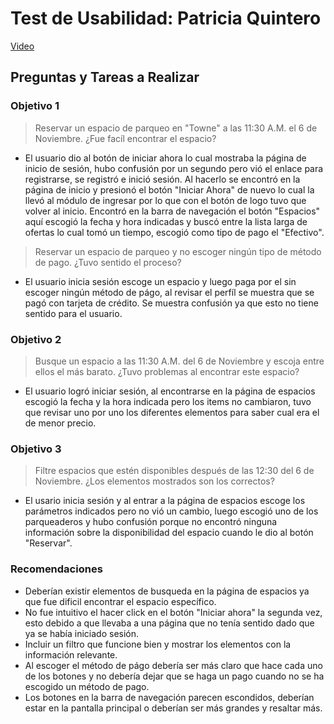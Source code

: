 # Test de Usabilidad: Patricia Quintero

[Video](https://youtu.be/WyUg3mYpyhc)

## Preguntas y Tareas a Realizar

### Objetivo 1
> Reservar un espacio de parqueo en "Towne" a las 11:30 A.M. el 6 de Noviembre. ¿Fue facíl encontrar el espacio?

* El usuario dio al botón de iniciar ahora lo cual mostraba la página de inicio de sesión, hubo confusión por un segundo pero vió el enlace para registrarse, se registró e inició sesión. Al hacerlo se encontró en la página de inicio y presionó el botón "Iniciar Ahora" de nuevo lo cual la llevó al módulo de ingresar por lo que con el botón de logo tuvo que volver al inicio. Encontró en la barra de navegación el botón "Espacios" aquí escogió la fecha y hora indicadas y buscó entre la lista larga de ofertas lo cual tomó un tiempo, escogió como tipo de pago el "Efectivo".

> Reservar un espacio de parqueo y no escoger ningún tipo de método de pago. ¿Tuvo sentido el proceso?

* El usuario inicia sesión escoge un espacio y luego paga por el sin escoger ningún método de págo, al revisar el perfíl se muestra que se pagó con tarjeta de crédito. Se muestra confusión ya que esto no tiene sentido para el usuario.

### Objetivo 2
> Busque un espacio a las 11:30 A.M. del 6 de Noviembre y escoja entre ellos el más barato. ¿Tuvo problemas al encontrar este espacio?

* El usuario logró iniciar sesión, al encontrarse en la página de espacios escogió la fecha y la hora indicada pero los items no cambiaron, tuvo que revisar uno por uno los diferentes elementos para saber cual era el de menor precio.

### Objetivo 3
> Filtre espacios que estén disponibles después de las 12:30 del 6 de Noviembre. ¿Los elementos mostrados son los correctos?

* El usario inicia sesión y al entrar a la página de espacios escoge los parámetros indicados pero no vió un cambio, luego escogió uno de los parqueaderos y hubo confusión porque no encontró ninguna información sobre la disponibilidad del espacio cuando le dio al botón "Reservar".

### Recomendaciones

* Deberían existir elementos de busqueda en la página de espacios ya que fue dificil encontrar el espacio específico.
* No fue intuitivo el hacer click en el botón "Iniciar ahora" la segunda vez, esto debido a que llevaba a una página que no tenía sentido dado que ya se había iniciado sesión.
* Incluir un filtro que funcione bien y mostrar los elementos con la información relevante.
* Al escoger el método de págo debería ser más claro que hace cada uno de los botones y no debería dejar que se haga un pago cuando no se ha escogido un método de pago.
* Los botones en la barra de navegación parecen escondidos, deberían estar en la pantalla principal o deberían ser más grandes y resaltar más.